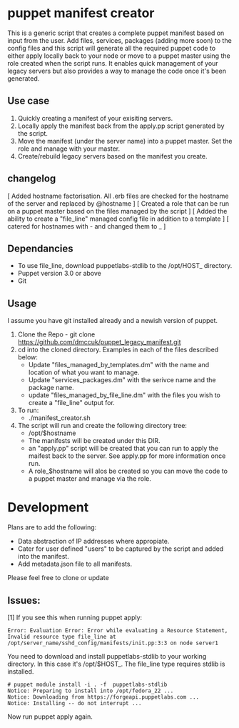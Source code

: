 puppet manifest creator
=======================
This is a generic script that creates a complete puppet manifest based on input from the user. Add files, services, packages (adding more soon) to the config files and this script will generate all the required puppet code to either apply locally back to your node or move to a puppet master using the role created when the script runs. It enables quick management of your legacy servers but also provides a way to manage the code once it's been generated.

Use case
--------
 1. Quickly creating a manifest of your exisiting servers.
 2. Locally apply the manifest back from the apply.pp script generated by the script.
 3. Move the manifest (under the server name) into a puppet master. Set the role and manage with your master.
 4. Create/rebuild legacy servers based on the manifest you create.

changelog
---------
[ Added hostname factorisation. All .erb files are checked for the hostname of the server and replaced by @hostname ]
[ Created a role that can be run on a puppet master based on the files managed by the script ]
[ Added the ability to create a "file_line" managed config file in addition to a template ]
[ catered for hostnames with - and changed them to _ ]

Dependancies
------------
 * To use file_line, download puppetlabs-stdlib to the /opt/HOST_ directory.
 * Puppet version 3.0 or above
 * Git

Usage
-----

I assume you have git installed already and a newish version of puppet.

 1. Clone the Repo - git clone https://github.com/dmccuk/puppet_legacy_manifest.git
 2. cd into the cloned directory. Examples in each of the files described below:
      * Update "files_managed_by_templates.dm" with the name and location of what you want to manage.
      * Update "services_packages.dm" with the serivce name and the package name.
      * update "files_managed_by_file_line.dm" with the files you wish to create a "file_line" output for.
 3. To run:
      * ./manifest_creator.sh 
 4. The script will run and create the following directory tree:
      * /opt/$hostname
      * The manifests will be created under this DIR.
      * an "apply.pp" script will be created that you can run to apply the maifest back to the server. See apply.pp for more information once run.
      * A role_$hostname will alos be created so you can move the code to a puppet master and manage via the role.

Development
===========

Plans are to add the following:

  * Data abstraction of IP addresses where appropiate.
  * Cater for user defined "users" to be captured by the script and added into the manifest.
  * Add metadata.json file to all manifests.

Please feel free to clone or update 

Issues:
------
[1]
If you see this when running puppet apply:

    Error: Evaluation Error: Error while evaluating a Resource Statement, Invalid resource type file_line at /opt/server_name/sshd_config/manifests/init.pp:3:3 on node server1

You need to download and install puppetlabs-stdlib to your working directory. In this case it's /opt/$HOST_. The file_line type requires stdlib is installed.

    # puppet module install -i . -f  puppetlabs-stdlib
    Notice: Preparing to install into /opt/fedora_22 ...
    Notice: Downloading from https://forgeapi.puppetlabs.com ...
    Notice: Installing -- do not interrupt ...

Now run puppet apply again.
